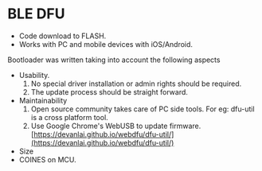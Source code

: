 # BLE DFU

- Code download to FLASH.
- Works with PC and mobile devices with iOS/Android.

Bootloader was written taking into account the following aspects

- Usability.
	1. No special driver installation or admin rights should be required.
	2. The update process should be straight forward.
- Maintainability
	1. Open source community takes care of PC side tools. For eg: dfu-util is a cross platform tool.
	2. Use Google Chrome's WebUSB to update firmware. [https://devanlai.github.io/webdfu/dfu-util/](https://devanlai.github.io/webdfu/dfu-util/)
- Size
- COINES on MCU.
